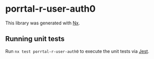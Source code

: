 # porrtal-r-user-auth0

This library was generated with [Nx](https://nx.dev).

## Running unit tests

Run `nx test porrtal-r-user-auth0` to execute the unit tests via [Jest](https://jestjs.io).
